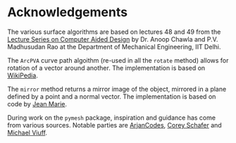 # Acknowledgements

The various surface algorithms are based on lectures 48 and 49 from the [Lecture Series on Computer Aided Design](https://www.youtube.com/playlist?list=PLC3EE33F27CF14A06) by Dr. Anoop Chawla and P.V. Madhusudan Rao at the Department of Mechanical Engineering, IIT Delhi.

The `ArcPVA` curve path algoithm (re-used in all the `rotate` method) allows for rotation of a vector around another. The implementation is based on [WikiPedia](https://en.wikipedia.org/wiki/Rodrigues%27_rotation_formula).

The `mirror` method returns a mirror image of the object, mirrored in a plane defined by a point and a normal vector. The implementation is based on code by [Jean Marie](https://math.stackexchange.com/questions/3927881/reflection-over-planes-in-3d).

During work on the `pymesh` package, inspiration and guidance has come from various sources. Notable parties are [ArjanCodes](https://arjancodes.com/), [Corey Schafer](https://www.youtube.com/@coreyms) and [Michael Viuff](https://github.com/MichaelViuff).

